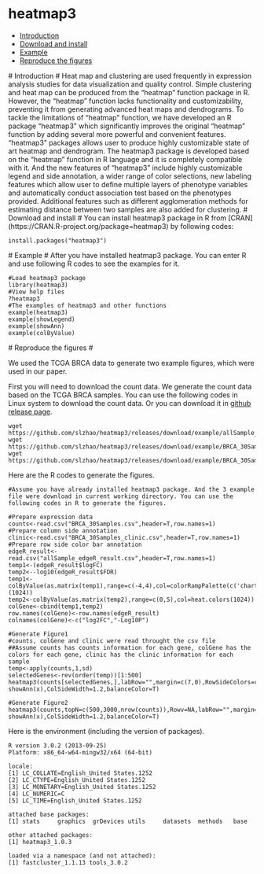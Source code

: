 heatmap3
============
* [Introduction](#Introduction)
* [Download and install](#download)
* [Example](#example)
* [Reproduce the figures](#reproduce)

<a name="Introduction"/>
# Introduction #
Heat map and clustering are used frequently in expression analysis studies for data visualization and quality control. Simple clustering and heat map can be produced from the “heatmap” function package in R. However, the “heatmap” function lacks functionality and customizability, preventing it from generating advanced heat maps and dendrograms. To tackle the limitations of “heatmap” function, we have developed an R package “heatmap3” which significantly improves the original “heatmap” function by adding several more powerful and convenient features. “heatmap3” packages allows user to produce highly customizable state of art heatmap and dendrogram. The heatmap3 package is developed based on the “heatmap” function in R language and it is completely compatible with it. And the new features of “heatmap3” include highly customizable legend and side annotation, a wider range of color selections, new labeling features which allow user to define multiple layers of phenotype variables and automatically conduct association test based on the phenotypes provided. Additional features such as different agglomeration methods for estimating distance between two samples are also added for clustering.    

<a name="download"/>
# Download and install #
You can install heatmap3 package in R from [CRAN](https://CRAN.R-project.org/package=heatmap3) by following codes:

	install.packages("heatmap3")

<a name="example"/>
# Example #
After you have installed heatmap3 package. You can enter R and use following R codes to see the examples for it.
	
	#Load heatmap3 package
	library(heatmap3)
	#View help files
	?heatmap3
	#The examples of heatmap3 and other functions
	example(heatmap3)
	example(showLegend)
	example(showAnn)
	example(colByValue)

<a name="reproduce"/>
# Reproduce the figures #

We used the TCGA BRCA data to generate two example figures, which were used in our paper.

First you will need to download the count data. We generate the count data based on the TCGA BRCA samples. You can use the following codes in Linux system to download the count data. Or you can download it in [github release page](https://github.com/slzhao/heatmap3/releases/tag/example).

	wget https://github.com/slzhao/heatmap3/releases/download/example/allSample_edgeR_result.csv
	wget https://github.com/slzhao/heatmap3/releases/download/example/BRCA_30Samples.csv
	wget https://github.com/slzhao/heatmap3/releases/download/example/BRCA_30Samples_clinic.csv

Here are the R codes to generate the figures.

	#Assume you have already installed heatmap3 package. And the 3 example file were download in current working directory. You can use the following codes in R to generate the figures.

    #Prepare expression data
    counts<-read.csv("BRCA_30Samples.csv",header=T,row.names=1)
    #Prepare column side annotation
    clinic<-read.csv("BRCA_30Samples_clinic.csv",header=T,row.names=1)
    #Prepare row side color bar annotation
    edgeR_result<-read.csv("allSample_edgeR_result.csv",header=T,row.names=1)
    temp1<-(edgeR_result$logFC)
    temp2<--log10(edgeR_result$FDR)
    temp1<-colByValue(as.matrix(temp1),range=c(-4,4),col=colorRampPalette(c('chartreuse4','white','firebrick'))(1024))
    temp2<-colByValue(as.matrix(temp2),range=c(0,5),col=heat.colors(1024))
    colGene<-cbind(temp1,temp2)
    row.names(colGene)<-row.names(edgeR_result)
    colnames(colGene)<-c("log2FC","-Log10P")
    
    #Generate Figure1
    #counts, colGene and clinic were read throught the csv file
    ##Assume counts has counts information for each gene, colGene has the colors for each gene, clinic has the clinic information for each sample
    temp<-apply(counts,1,sd)
    selectedGenes<-rev(order(temp))[1:500]
    heatmap3(counts[selectedGenes,],labRow="",margin=c(7,0),RowSideColors=colGene[selectedGenes,],ColSideCut=0.85,ColSideAnn=clinic,ColSideFun=function(x) showAnn(x),ColSideWidth=1.2,balanceColor=T)

    #Generate Figure2
    heatmap3(counts,topN=c(500,3000,nrow(counts)),Rowv=NA,labRow="",margin=c(7,0),RowSideColors=colGene,ColSideCut=0.85,ColSideAnn=clinic,ColSideFun=function(x) showAnn(x),ColSideWidth=1.2,balanceColor=T)

Here is the environment (including the version of packages).

    R version 3.0.2 (2013-09-25)
    Platform: x86_64-w64-mingw32/x64 (64-bit)

    locale:
    [1] LC_COLLATE=English_United States.1252 
    [2] LC_CTYPE=English_United States.1252   
    [3] LC_MONETARY=English_United States.1252
    [4] LC_NUMERIC=C                          
    [5] LC_TIME=English_United States.1252    

    attached base packages:
    [1] stats     graphics  grDevices utils     datasets  methods   base     

    other attached packages:
    [1] heatmap3_1.0.3

    loaded via a namespace (and not attached):
    [1] fastcluster_1.1.13 tools_3.0.2       
